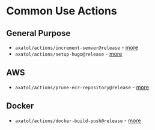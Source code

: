 # Common Use Actions

## General Purpose

- `axatol/actions/increment-semver@release` - [more](./increment-semver)
- `axatol/actions/setup-hugo@release` - [more](./setup-hugo)

## AWS

- `axatol/actions/prune-ecr-repository@release` - [more](./prune-ecr-repository)

## Docker

- `axatol/actions/docker-build-push@release` - [more](./docker-build-push)
